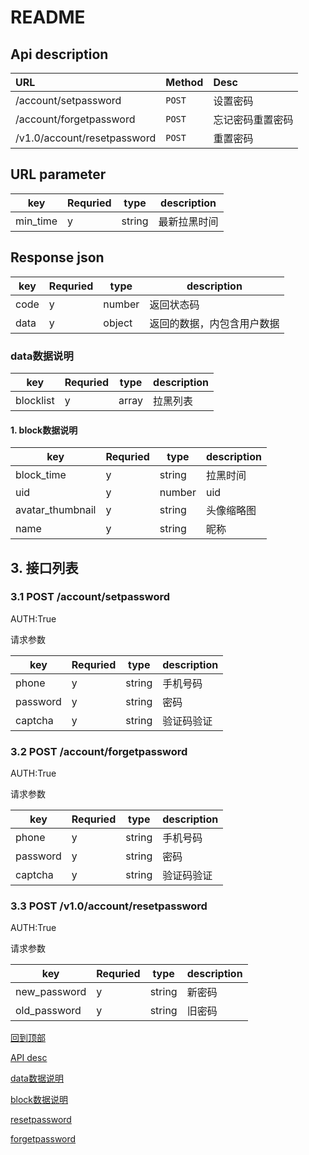 # README

## Api description

URL                                   | Method | Desc
:------------------------------------ | :----- | :-------
/account/setpassword        | `POST` | 设置密码
/account/forgetpassword    | `POST` | 忘记密码重置密码
/v1.0/account/resetpassword | `POST` | 重置密码

## URL parameter

key      | Requried | type   | description
-------- | -------- | ------ | -----------
min_time | y        | string | 最新拉黑时间

## Response json

key  | Requried | type   | description
---- | -------- | ------ | -------------
code | y        | number | 返回状态码
data | y        | object | 返回的数据，内包含用户数据

### data数据说明

key       | Requried | type  | description
--------- | -------- | ----- | -----------
blocklist | y        | array | 拉黑列表

#### 1. block数据说明

key              | Requried | type   | description
---------------- | -------- | ------ | -----------
block_time       | y        | string | 拉黑时间
uid              | y        | number | uid
avatar_thumbnail | y        | string | 头像缩略图
name             | y        | string | 昵称

## 3. 接口列表

### 3.1 POST /account/setpassword

AUTH:True

请求参数

key      | Requried | type   | description
-------- | -------- | ------ | -----------
phone    | y        | string | 手机号码
password | y        | string | 密码
captcha  | y        | string | 验证码验证

### 3.2 POST /account/forgetpassword

AUTH:True

请求参数

key      | Requried | type   | description
-------- | -------- | ------ | -----------
phone    | y        | string | 手机号码
password | y        | string | 密码
captcha  | y        | string | 验证码验证

### 3.3 POST /v1.0/account/resetpassword

AUTH:True

请求参数

key          | Requried | type   | description
------------ | -------- | ------ | -----------
new_password | y        | string | 新密码
old_password | y        | string | 旧密码


[回到顶部](#readme)

[API desc](#api-description)

[data数据说明](#data数据说明)

[block数据说明](#1-block数据说明)

[resetpassword](#33-post-/v1.0/account/resetpassword)

[forgetpassword](#32-post-\/account\/forgetpassword)
